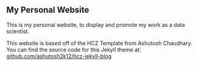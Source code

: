 ## My Personal Website

This is my personal website, to display and promote my work as a data scientist.




This website is based off of the HCZ Template from Ashutosh Chaudhary.
You can find the source code for this Jekyll theme at: [github.com/ashutosh2k12/hcz-jekyll-blog](https://github.com/ashutosh2k12/hcz-jekyll-blog)